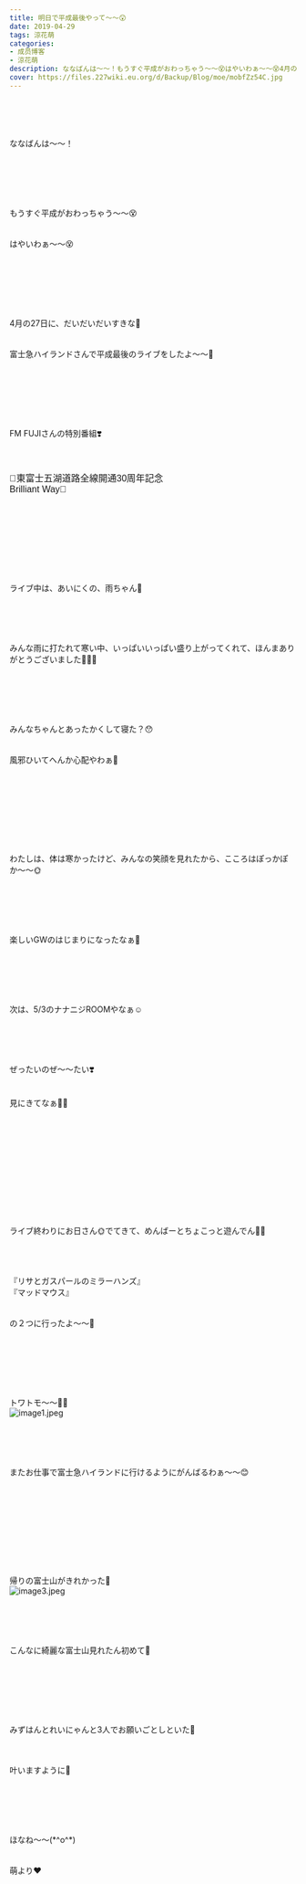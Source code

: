 ```yaml
---
title: 明日で平成最後やって〜〜😲
date: 2019-04-29
tags: 涼花萌
categories: 
- 成员博客
- 涼花萌
description: ななばんは〜〜！もうすぐ平成がおわっちゃう〜〜😵はやいわぁ〜〜😵4月の27日に、だいだいだいすきな💓富士急ハイランドさんで平成最後のライブをしたよ〜〜🤗FM FUJIさんの特別番組❣️🗻東富士五湖道路全線開通3...
cover: https://files.227wiki.eu.org/d/Backup/Blog/moe/mobfZz54C.jpg 
---
```

<div class="blog_detail__main">
<div><div dir="ltr"><span></span></div><div dir="ltr"><meta content="text/html; charset=utf-8" http-equiv="content-type"/><br/><br/><div dir="ltr"><br/></div><div dir="ltr"><br/></div><div dir="ltr">ななばんは〜〜！</div><div dir="ltr"><br/></div><div dir="ltr"><br/></div><div dir="ltr"><br/></div><div dir="ltr"><br/></div><div dir="ltr"><br/></div><div dir="ltr"><br/></div><div dir="ltr">もうすぐ平成がおわっちゃう〜〜😵</div><div dir="ltr"><br/></div><div dir="ltr"><br/></div><div dir="ltr">はやいわぁ〜〜😵</div><div dir="ltr"><br/></div><div dir="ltr"><br/></div><div dir="ltr"><br/></div><div dir="ltr"><br/></div><div dir="ltr"><br/></div><div dir="ltr"><br/></div><div dir="ltr"><br/></div><div dir="ltr">4月の27日に、だいだいだいすきな💓</div><div dir="ltr"><br/></div><div dir="ltr"><br/></div><div dir="ltr">富士急ハイランドさんで平成最後のライブをしたよ〜〜🤗</div><div dir="ltr"><br/></div><div dir="ltr"><br/></div><div dir="ltr"><br/></div><div dir="ltr"><br/></div><div dir="ltr"><br/></div><div dir="ltr"><br/></div><div dir="ltr"><br/></div><div dir="ltr">FM FUJIさんの特別番組❣️</div><div dir="ltr"><br/></div><div dir="ltr"><br/></div><div dir="ltr"><br/></div><div dir="ltr"><p style="margin: 0px; font-stretch: normal; font-size: 12px; line-height: normal; font-family: Helvetica;"><span style="font-size: 12pt;">🗻東富士五湖道路全線開通30周年記念 </span></p><p style="margin: 0px; font-stretch: normal; font-size: 12px; line-height: normal; font-family: Helvetica;"><span style="font-size: 12pt;">Brilliant Way🗻</span></p></div><div dir="ltr"><br/></div><div dir="ltr"><br/></div><div dir="ltr"><br/></div><div dir="ltr"><br/></div><div dir="ltr"><br/></div><div dir="ltr"><br/></div><div dir="ltr"><br/></div><div dir="ltr"><br/></div><div dir="ltr"><br/></div><div dir="ltr">ライブ中は、あいにくの、雨ちゃん🥺</div><div dir="ltr"><br/></div><div dir="ltr"><br/></div><div dir="ltr"><br/></div><div dir="ltr"><br/></div><div dir="ltr"><br/></div><div dir="ltr">みんな雨に打たれて寒い中、いっぱいいっぱい盛り上がってくれて、ほんまありがとうございました🥺💓💓</div><div dir="ltr"><br/></div><div dir="ltr"><br/></div><div dir="ltr"><br/></div><div dir="ltr"><br/></div><div dir="ltr"><br/></div><div dir="ltr"><br/></div><div dir="ltr">みんなちゃんとあったかくして寝た？😯</div><div dir="ltr"><br/></div><div dir="ltr"><br/></div><div dir="ltr">風邪ひいてへんか心配やわぁ🤭</div><div dir="ltr"><br/></div><div dir="ltr"><br/></div><div dir="ltr"><br/></div><div dir="ltr"><br/></div><div dir="ltr"><br/></div><div dir="ltr"><br/></div><div dir="ltr"><br/></div><div dir="ltr"><br/></div><div dir="ltr"><br/></div><div dir="ltr">わたしは、体は寒かったけど、みんなの笑顔を見れたから、こころはぽっかぽか〜〜🌞</div><div dir="ltr"><br/></div><div dir="ltr"><br/></div><div dir="ltr"><br/></div><div dir="ltr"><br/></div><div dir="ltr"><br/></div><div dir="ltr"><br/></div><div dir="ltr">楽しいGWのはじまりになったなぁ🤗</div><div dir="ltr"><br/></div><div dir="ltr"><br/></div><div dir="ltr"><br/></div><div dir="ltr"><br/></div><div dir="ltr"><br/></div><div dir="ltr"><br/></div><div dir="ltr">次は、5/3のナナニジROOMやなぁ☺️</div><div dir="ltr"><br/></div><div dir="ltr"><br/></div><div dir="ltr"><br/></div><div dir="ltr"><br/></div><div dir="ltr"><br/></div><div dir="ltr">ぜったいのぜ〜〜たい❣️</div><div dir="ltr"><br/></div><div dir="ltr"><br/></div><div dir="ltr">見にきてなぁ💓💓</div><div dir="ltr"><br/></div><div dir="ltr"><br/></div><div dir="ltr"><br/></div><div dir="ltr"><br/></div><div dir="ltr"><br/></div><div dir="ltr"><br/></div><div dir="ltr"><br/></div><div dir="ltr"><br/></div><div dir="ltr"><br/></div><div dir="ltr"><br/></div><div dir="ltr"><br/></div><div dir="ltr"><br/></div><div dir="ltr">ライブ終わりにお日さん🌞でてきて、めんばーとちょこっと遊んでん💓💓</div><div dir="ltr"><br/></div><div dir="ltr"><br/></div><div dir="ltr"><br/></div><div dir="ltr"><br/></div><div dir="ltr">『リサとガスパールのミラーハンズ』</div><div dir="ltr">『マッドマウス』</div><div dir="ltr"><br/></div><div dir="ltr"><br/></div><div dir="ltr">の２つに行ったよ〜〜🤗</div><div dir="ltr"><br/></div><div dir="ltr"><br/></div><div dir="ltr"><br/></div><div dir="ltr"><br/></div><div dir="ltr"><br/></div><div dir="ltr"><br/></div><div dir="ltr"><br/></div><div dir="ltr">トワトモ〜〜💓💓</div><div dir="ltr"><img alt="image1.jpeg" id="60B71AF0-33CB-4F91-959F-2A7B065021CE" src="https://files.227wiki.eu.org/d/Backup/Blog/moe/mobfZz54C.jpg"/><br/></div><div dir="ltr"><br/></div><div dir="ltr"><br/></div><div dir="ltr"><br/></div><div dir="ltr"><br/></div><div dir="ltr"><br/></div><div dir="ltr">またお仕事で富士急ハイランドに行けるようにがんばるわぁ〜〜😊</div><div dir="ltr"><br/></div><div dir="ltr"><br/></div><div dir="ltr"><br/></div><div dir="ltr"><br/></div><div dir="ltr"><br/></div><div dir="ltr"><br/></div><div dir="ltr"><br/></div><div dir="ltr"><br/></div><div dir="ltr"><br/></div><div dir="ltr"><br/></div><div dir="ltr">帰りの富士山がきれかった🗻</div><div dir="ltr"><img alt="image3.jpeg" id="E2861E6B-84B3-4562-8272-40DA611B1CCC" src="https://files.227wiki.eu.org/d/Backup/Blog/moe/mobdqxjwu.jpg"/><br/></div><div dir="ltr"><br/></div><div dir="ltr"><br/></div><div dir="ltr"><br/></div><div dir="ltr"><br/></div><div dir="ltr"><br/></div><div dir="ltr">こんなに綺麗な富士山見れたん初めて💓</div><div dir="ltr"><br/></div><div dir="ltr"><br/></div><div dir="ltr"><br/></div><div dir="ltr"><br/></div><div dir="ltr"><br/></div><div dir="ltr"><br/></div><div dir="ltr"><br/></div><div dir="ltr">みずはんとれいにゃんと3人でお願いごとしといた🤗</div><div dir="ltr"><br/></div><div dir="ltr"><br/></div><div dir="ltr"><br/></div><div dir="ltr">叶いますように🍖</div><div dir="ltr"><br/></div><div dir="ltr"><br/></div><div dir="ltr"><br/></div><div dir="ltr"><br/></div><div dir="ltr"><br/></div><div dir="ltr"><br/></div><div dir="ltr">ほなね〜〜(*^o^*)</div><div dir="ltr"><br/></div><div dir="ltr"><br/></div><div dir="ltr">萌より❤︎</div><div dir="ltr"><br/></div></div></div>
<!--twitter-->

<!--//twitter-->
</div>